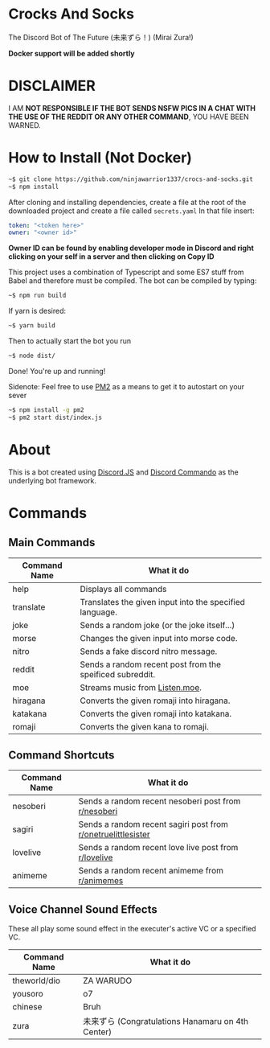 # Crocks And Socks

The Discord Bot of The Future (未来ずら！) (Mirai Zura!)

**Docker support will be added shortly**

# DISCLAIMER
I AM **NOT RESPONSIBLE IF THE BOT SENDS NSFW PICS IN A CHAT WITH THE USE OF THE REDDIT OR ANY OTHER COMMAND**, YOU HAVE BEEN WARNED.

# How to Install (Not Docker)
```bash
~$ git clone https://github.com/ninjawarrior1337/crocs-and-socks.git
~$ npm install
```

After cloning and installing dependencies, create a file at the root of the downloaded project and create a file called ```secrets.yaml```
In that file insert:

```yaml
token: "<token here>"
owner: "<owner id>"
```
**Owner ID can be found by enabling developer mode in Discord and right clicking on your self in a server and then clicking on Copy ID**

This project uses a combination of Typescript and some ES7 stuff from Babel and therefore must be compiled.
The bot can be compiled by typing:
```bash
~$ npm run build
```
If yarn is desired:
```bash
~$ yarn build
```
Then to actually start the bot you run
```bash
~$ node dist/
```
Done! You're up and running!

Sidenote: Feel free to use [PM2](https://pm2.io/runtime/) as a means to get it to autostart on your sever
```bash
~$ npm install -g pm2
~$ pm2 start dist/index.js
```

# About
This is a bot created using [Discord.JS](http://discord.js.org) and [Discord Commando](https://www.npmjs.com/package/discord.js-commando) as the underlying bot framework.

# Commands
## Main Commands
Command Name | What it do
-------- | --------
help|Displays all commands
translate|Translates the given input into the specified language.
joke|Sends a random joke (or the joke itself...)
morse|Changes the given input into morse code.
nitro| Sends a fake discord nitro message.
reddit| Sends a random recent post from the speificed subreddit.
moe|Streams music from [Listen.moe](http://listen.moe).
hiragana|Converts the given romaji into hiragana.
katakana|Converts the given romaji into katakana.
romaji|Converts the given kana to romaji.

## Command Shortcuts
Command Name | What it do
-------- | --------
nesoberi | Sends a random recent nesoberi post from [r/nesoberi](http://reddit.com/r/nesoberi)
sagiri | Sends a random recent sagiri post from [r/onetruelittlesister](http://reddit.com/r/onetruelittlesister)
lovelive | Sends a random recent love live post from  [r/lovelive](http://reddit.com/r/lovelive)
animeme | Sends a random recent animeme from [r/animemes](http://reddit.com/r/animemes)

## Voice Channel Sound Effects
These all play some sound effect in the executer's active VC or a specified VC.

Command Name | What it do
-------- | --------
theworld/dio | ZA WARUDO
yousoro | o7
chinese |Bruh
zura | 未来ずら (Congratulations Hanamaru on 4th Center)